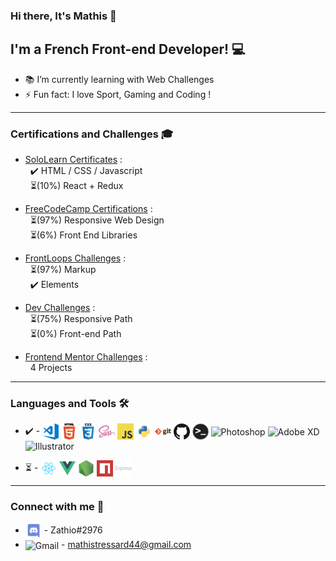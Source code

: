 ### Hi there, It's Mathis 👋

## I'm a French Front-end Developer! 💻

- 📚 I’m currently learning with Web Challenges
- ⚡ Fun fact: I love Sport, Gaming and Coding !

---

### Certifications and Challenges 🎓

- [SoloLearn Certificates](https://github.com/zathio/sololearn) :   
    &nbsp;&nbsp;✔️ HTML / CSS / Javascript   
    &nbsp;&nbsp;⏳(10%) React + Redux
  
- [FreeCodeCamp Certifications](https://www.freecodecamp.org/zathio) :   
    &nbsp;&nbsp;⏳(97%) Responsive Web Design   
    &nbsp;&nbsp;⏳(6%) Front End Libraries
    
 - [FrontLoops Challenges](https://github.com/zathio/frontloops-challenges) :   
    &nbsp;&nbsp;⏳(97%) Markup   
    &nbsp;&nbsp;✔️ Elements

- [Dev Challenges](https://github.com/zathio/dev-challenges) :   
    &nbsp;&nbsp;⏳(75%) Responsive Path   
    &nbsp;&nbsp;⏳(0%) Front-end Path
    
- [Frontend Mentor Challenges](https://github.com/zathio/frontendmentor-challenges) :   
    &nbsp;&nbsp;4 Projects

---

### Languages and Tools 🛠️

- ✔️ - <img align="center" alt="Visual Studio Code" title="VS Code" width="26px" src="https://raw.githubusercontent.com/github/explore/80688e429a7d4ef2fca1e82350fe8e3517d3494d/topics/visual-studio-code/visual-studio-code.png" /> <img align="center" alt="HTML5" title="HTML" width="26px" src="https://raw.githubusercontent.com/github/explore/80688e429a7d4ef2fca1e82350fe8e3517d3494d/topics/html/html.png" /> <img align="center" alt="CSS3" title="CSS" width="26px" src="https://raw.githubusercontent.com/github/explore/80688e429a7d4ef2fca1e82350fe8e3517d3494d/topics/css/css.png" /> <img align="center" alt="Sass" title="Sass" width="26px" src="https://raw.githubusercontent.com/github/explore/80688e429a7d4ef2fca1e82350fe8e3517d3494d/topics/sass/sass.png" /> <img align="center" alt="JavaScript" title="Javascript" width="26px" src="https://raw.githubusercontent.com/github/explore/80688e429a7d4ef2fca1e82350fe8e3517d3494d/topics/javascript/javascript.png" /> <img align="center" alt="Python" title="Python" width="26px" src="https://raw.githubusercontent.com/github/explore/80688e429a7d4ef2fca1e82350fe8e3517d3494d/topics/python/python.png" /> <img align="center" alt="Git" title="Git" width="26px" src="https://raw.githubusercontent.com/github/explore/80688e429a7d4ef2fca1e82350fe8e3517d3494d/topics/git/git.png" /> <img align="center" alt="GitHub" title="Github" width="26px" src="https://raw.githubusercontent.com/github/explore/78df643247d429f6cc873026c0622819ad797942/topics/github/github.png" /> <img align="center" alt="Terminal" title="Terminal" width="26px" src="https://raw.githubusercontent.com/github/explore/80688e429a7d4ef2fca1e82350fe8e3517d3494d/topics/terminal/terminal.png" /> <img align="center" alt="Photoshop" title="Photoshop" width="26px" src="https://i.imgur.com/OoOHCNc.png" /> <img align="center" alt="Adobe XD" title="Adobe XD" width="26px" src="https://i.imgur.com/H9xYV5P.png" /> <img align="center" alt="Illustrator" title="Illustrator" width="26px" src="https://i.imgur.com/4pr5hbg.png" />

- ⏳ - <img align="center" alt="React" title="React" width="26px" src="https://raw.githubusercontent.com/github/explore/80688e429a7d4ef2fca1e82350fe8e3517d3494d/topics/react/react.png" /> <img align="center" alt="Vue.js" title="Vue.js" width="26px" src="https://raw.githubusercontent.com/github/explore/80688e429a7d4ef2fca1e82350fe8e3517d3494d/topics/vue/vue.png" /> <img align="center" alt="Node.js" title="Node.js" width="26px" src="https://raw.githubusercontent.com/github/explore/80688e429a7d4ef2fca1e82350fe8e3517d3494d/topics/nodejs/nodejs.png" /> <img align="center" alt="NPM" title="NPM" width="26px" src="https://raw.githubusercontent.com/github/explore/80688e429a7d4ef2fca1e82350fe8e3517d3494d/topics/npm/npm.png" /> <img align="center" alt="Express" title="Express.js" width="26px" src="https://raw.githubusercontent.com/github/explore/80688e429a7d4ef2fca1e82350fe8e3517d3494d/topics/express/express.png" />

---

### Connect with me 💬

- <img align="center" alt="Discord" title="Discord" width="26px" src="https://raw.githubusercontent.com/github/explore/80688e429a7d4ef2fca1e82350fe8e3517d3494d/topics/discord/discord.png" /> - Zathio#2976   
- <img align="center" alt="Gmail" title="Email" width="26px" src="https://i.imgur.com/z4nhZMh.png" /> - mathistressard44@gmail.com
